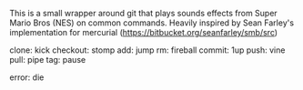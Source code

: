 This is a small wrapper around git that plays sounds effects from Super Mario Bros (NES) on common commands.
Heavily inspired by Sean Farley's implementation for mercurial (https://bitbucket.org/seanfarley/smb/src)

clone: kick
checkout: stomp
add: jump
rm: fireball
commit: 1up
push: vine
pull: pipe
tag: pause

error: die